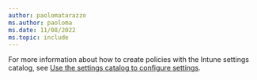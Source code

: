 ```yaml
---
author: paolomatarazzo
ms.author: paoloma
ms.date: 11/08/2022
ms.topic: include
---
```


For more information about how to create policies with the Intune settings catalog, see [Use the settings catalog to configure settings](/mem/intune/configuration/settings-catalog).